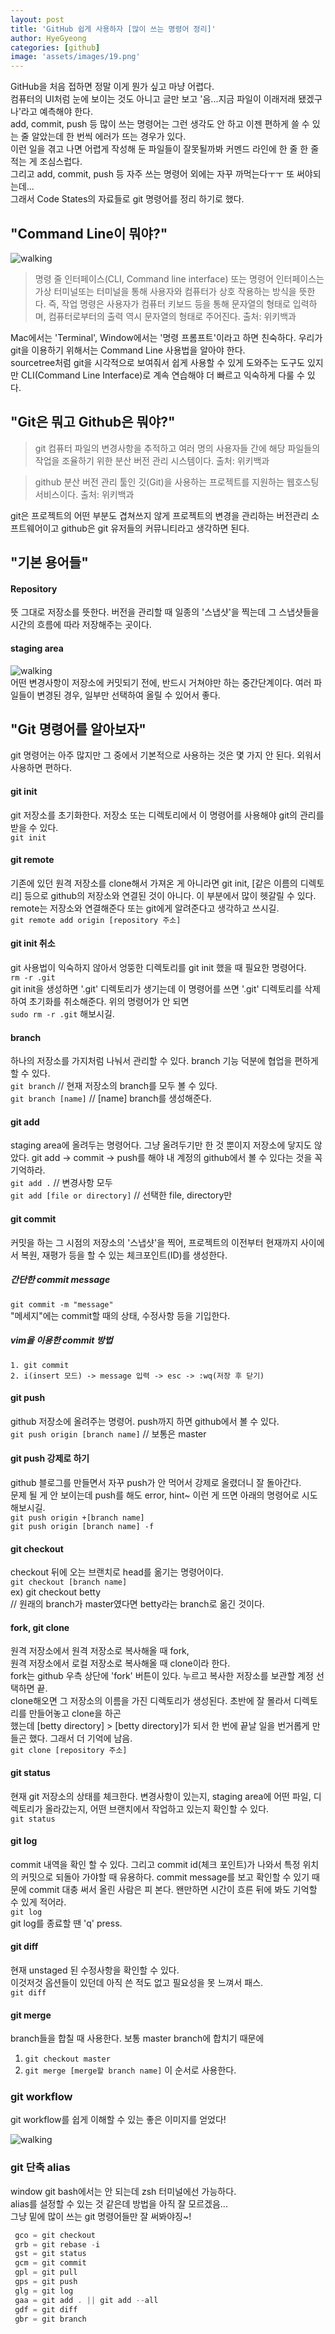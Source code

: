 ```yaml
---
layout: post
title: 'GitHub 쉽게 사용하자 [많이 쓰는 명령어 정리]'
author: HyeGyeong
categories: [github]
image: 'assets/images/19.png'
---
```


GitHub을 처음 접하면 정말 이게 뭔가 싶고 마냥 어렵다.<br>
컴퓨터의 UI처럼 눈에 보이는 것도 아니고 글만 보고 '음...지금 파일이 이래저래 됐겠구나'라고 예측해야 한다.<br>
add, commit, push 등 많이 쓰는 명령어는 그런 생각도 안 하고 이젠 편하게 쓸 수 있는 줄 알았는데 한 번씩 에러가 뜨는 경우가 있다.<br>
이런 일을 겪고 나면 어렵게 작성해 둔 파일들이 잘못될까봐 커멘드 라인에 한 줄 한 줄 적는 게 조심스럽다.<br>
그리고 add, commit, push 등 자주 쓰는 명령어 외에는 자꾸 까먹는다ㅜㅜ 또 써야되는데...<br>
그래서 Code States의 자료들로 git 명령어를 정리 하기로 했다.<br>

## "Command Line이 뭐야?"

![walking](/assets/images/terminal.png)

> 명령 줄 인터페이스(CLI, Command line interface) 또는 명령어 인터페이스는 가상 터미널또는 터미널을 통해 사용자와 컴퓨터가 상호 작용하는 방식을 뜻한다. 즉, 작업 명령은 사용자가 컴퓨터 키보드 등을 통해 문자열의 형태로 입력하며, 컴퓨터로부터의 출력 역시 문자열의 형태로 주어진다.
> 출처: 위키백과

Mac에서는 'Terminal', Window에서는 '명령 프롬프트'이라고 하면 친숙하다.
우리가 git을 이용하기 위해서는 Command Line 사용법을 알아야 한다.<br>
sourcetree처럼 git을 시각적으로 보여줘서 쉽게 사용할 수 있게 도와주는 도구도 있지만 CLI(Command Line Interface)로 계속 연습해야 더 빠르고 익숙하게 다룰 수 있다.

## "Git은 뭐고 Github은 뭐야?"

> git
> 컴퓨터 파일의 변경사항을 추적하고 여러 명의 사용자들 간에 해당 파일들의 작업을 조율하기 위한 분산 버전 관리 시스템이다.
> 출처: 위키백과

> github
> 분산 버전 관리 툴인 깃(Git)을 사용하는 프로젝트를 지원하는 웹호스팅 서비스이다.
> 출처: 위키백과

git은 프로젝트의 어떤 부분도 겹쳐쓰지 않게 프로젝트의 변경을 관리하는 버전관리 소프트웨어이고 github은 git 유저들의 커뮤니티라고 생각하면 된다.

## "기본 용어들"

#### Repository

뜻 그대로 저장소를 뜻한다. 버전을 관리할 때 일종의 '스냅샷'을 찍는데 그 스냅샷들을 시간의 흐름에 따라 저장해주는 곳이다.

#### staging area

![walking](/assets/images/stagingArea.png)<br>
어떤 변경사항이 저장소에 커밋되기 전에, 반드시 거쳐야만 하는 중간단계이다.
여러 파일들이 변경된 경우, 일부만 선택하여 올릴 수 있어서 좋다.

## "Git 명령어를 알아보자"

git 명령어는 아주 많지만 그 중에서 기본적으로 사용하는 것은 몇 가지 안 된다. 외워서 사용하면 편하다.

#### git init

git 저장소를 초기화한다. 저장소 또는 디렉토리에서 이 명령어를 사용해야 git의 관리를 받을 수 있다.<br>
`git init`

#### git remote

기존에 있던 원격 저장소를 clone해서 가져온 게 아니라면 git init, [같은 이름의 디렉토리] 등으로 github의 저장소와 연결된 것이 아니다. 이 부분에서 많이 헷갈릴 수 있다. remote는 저장소와 연결해준다 또는 git에게 알려준다고 생각하고 쓰시길.<br>
`git remote add origin [repository 주소]`

#### git init 취소

git 사용법이 익숙하지 않아서 엉뚱한 디렉토리를 git init 했을 때 필요한 명령어다.<br>
`rm -r .git`<br>
git init을 생성하면 '.git' 디렉토리가 생기는데 이 명령어를 쓰면 '.git' 디렉토리를 삭제하여 초기화를 취소해준다.
위의 명령어가 안 되면<br>
`sudo rm -r .git` 해보시길.

#### branch

하나의 저장소를 가지처럼 나눠서 관리할 수 있다. branch 기능 덕분에 협업을 편하게 할 수 있다.<br>
`git branch` // 현재 저장소의 branch를 모두 볼 수 있다.<br>
`git branch [name]` // [name] branch를 생성해준다.

#### git add

staging area에 올려두는 명령어다. 그냥 올려두기만 한 것 뿐이지 저장소에 닿지도 않았다. git add -> commit -> push를 해야 내 계정의 github에서 볼 수 있다는 것을 꼭 기억하라.<br>
`git add .` // 변경사항 모두<br>
`git add [file or directory]` // 선택한 file, directory만

#### git commit

커밋을 하는 그 시점의 저장소의 '스냅샷'을 찍어, 프로젝트의 이전부터 현재까지 사이에서 복원, 재평가 등을 할 수 있는 체크포인트(ID)를 생성한다.<br>

##### 간단한 commit message

`git commit -m "message"`<br>
"메세지"에는 commit할 때의 상태, 수정사항 등을 기입한다.

##### vim을 이용한 commit 방법

`1. git commit`<br>
`2. i(insert 모드) -> message 입력 -> esc -> :wq(저장 후 닫기)`<br>

#### git push

github 저장소에 올려주는 명령어. push까지 하면 github에서 볼 수 있다.<br>
`git push origin [branch name]` // 보통은 master

#### git push 강제로 하기

github 블로그를 만들면서 자꾸 push가 안 먹어서 강제로 올렸더니 잘 돌아간다.<br>
문제 될 게 안 보이는데 push를 해도 error, hint~ 이런 게 뜨면 아래의 명령어로 시도해보시길.<br>
`git push origin +[branch name]`<br>
`git push origin [branch name] -f`

#### git checkout

checkout 뒤에 오는 브랜치로 head를 옮기는 명령어이다.<br>
`git checkout [branch name]`<br>
ex) git checkout betty<br>
// 원래의 branch가 master였다면 betty라는 branch로 옮긴 것이다.

#### fork, git clone

원격 저장소에서 원격 저장소로 복사해올 때 fork,<br>
원격 저장소에서 로컬 저장소로 복사해올 때 clone이라 한다.<br>
fork는 github 우측 상단에 'fork' 버튼이 있다. 누르고 복사한 저장소를 보관할 계정 선택하면 끝.<br>
clone해오면 그 저장소의 이름을 가진 디렉토리가 생성된다. 초반에 잘 몰라서 디렉토리를 만들어놓고 clone을 하곤<br>했는데 [betty directory] > [betty directory]가 되서 한 번에 끝날 일을 번거롭게 만들곤 했다. 그래서 더 기억에 남음.<br>
`git clone [repository 주소]`

#### git status

현재 git 저장소의 상태를 체크한다. 변경사항이 있는지, staging area에 어떤 파일, 디렉토리가 올라갔는지, 어떤 브랜치에서 작업하고 있는지 확인할 수 있다.<br>
`git status`

#### git log

commit 내역을 확인 할 수 있다. 그리고 commit id(체크 포인트)가 나와서 특정 위치의 커밋으로 되돌아 가야할 때 유용하다. commit message를 보고 확인할 수 있기 때문에 commit 대충 써서 올린 사람은 피 본다. 왠만하면 시간이 흐른 뒤에 봐도 기억할 수 있게 적어라.<br>
`git log`<br>
git log를 종료할 땐 'q' press.

#### git diff

현재 unstaged 된 수정사항을 확인할 수 있다.<br>
이것저것 옵션들이 있던데 아직 쓴 적도 없고 필요성을 못 느껴서 패스.<br>
`git diff`

#### git merge

branch들을 합칠 때 사용한다. 보통 master branch에 합치기 때문에<br>

1. `git checkout master`
2. `git merge [merge할 branch name]`
   이 순서로 사용한다.

### git workflow

git workflow를 쉽게 이해할 수 있는 좋은 이미지를 얻었다!

![walking](/assets/images/git_workflow.png)<br>

### git 단축 alias

window git bash에서는 안 되는데 zsh 터미널에선 가능하다.<br>
alias를 설정할 수 있는 것 같은데 방법을 아직 잘 모르겠음...<br>
그냥 밑에 많이 쓰는 git 명령어들만 잘 써봐야징~!

```js
 gco = git checkout
 grb = git rebase -i
 gst = git status
 gcm = git commit
 gpl = git pull
 gps = git push
 glg = git log
 gaa = git add . || git add --all
 gdf = git diff
 gbr = git branch
```
